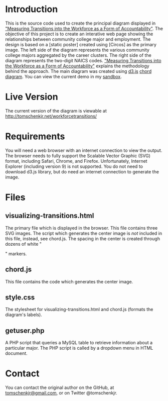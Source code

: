 Introduction
============
This is the source code used to create the principal diagram displayed in ["Measuring Transitions into the Workforce as a Form of Accountability"]. 
The objective of this project is to create an interative web page showing the relationships between community college major and employment. The design is based on a [static poster] created using [Circos] as the primary image. The left side of the diagram represents the various community college majors aggregated by the career clusters. The right side of the diagram represents the two-digit NAICS codes. ["Measuring Transitions into the Workforce as a Form of Accountability"] explains the methodology behind the approach. The main diagram was created using [d3.js] [chord diagram]. You can view the current demo in my [sandbox].

Live Version
============
The current version of the diagram is viewable at http://tomschenkjr.net/workforcetransitions/

Requirements
============

You will need a web browser with an internet connection to view the output. The browser needs to fully support the Scalable Vector Graphic (SVG) format, including Safari, Chrome, and Firefox. Unfortunately, Internet Explorer (including version 9) is not supported. You do not need to download d3.js library, but do need an internet connection to generate the image.

Files
=====

visualizing-transitions.html
----------------------------
The primary file which is displayed in the browser. This file contains three SVG images. The script which generates the center image is *not* included in this file, instead, see chord.js. The spacing in the center is created through dozens of white "<div>" markers.
 
chord.js
--------
This file contains the code which generates the center image.

style.css
---------
The stylesheet for visualizing-transitions.html and chord.js (formats the diagram's labels).

getuser.php
-----------
A PHP script that queries a MySQL table to retrieve information about a particular major. The PHP script is called by a dropdown menu in HTML document.


Contact
=======
You can contact the original author on the GitHub, at tomschenkjr@gmail.com, or on Twitter @tomschenkjr.

[d3.js]: http://d3js.org/
[chord diagram]: http://mbostock.github.com/d3/ex/chord.html
[sandbox]: http://tomschenkjr.net/sandbox/visualizing-transitions.html
["Measuring Transitions into the Workforce as a Form of Accountability"]: http://www3.airweb.org/images/irapps32.pdf